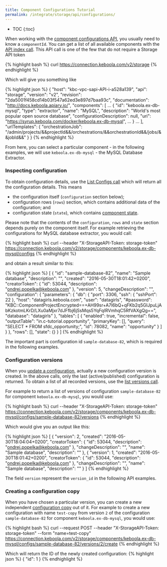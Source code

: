 ```yaml
---
title: Component Configurations Tutorial
permalink: /integrate/storage/api/configurations/
---
```


* TOC
{:toc}

When working with the [component configurations API](http://docs.keboola.apiary.io/#reference/component-configurations), 
you usually need to know a `componentId`. 
You can get a list of all available components with the [API index call](http://docs.keboola.apiary.io/#reference/miscellaneous/api-index/get).
This API call is one of the few that do not require a Storage API token

{% highlight bash %}
curl https://connection.keboola.com/v2/storage
{% endhighlight %}

Which will give you something like

{% highlight json %}
{
  "host": "kbc-vpc-sapi-API-i-a528a139",
  "api": "storage",
  "version": "v2",
  "revision": "2da5001f458cd14b03f547a62ed3e897d7baa93c",
  "documentation": "http://docs.keboola.apiary.io/",
  "components": [
      ...
    {
      "id": "keboola.ex-db-mysql",
      "type": "extractor",
      "name": "MySQL",
      "description": "World's most popular open source database",
      "configurationDescription": null,
      "uri": "https://syrup.keboola.com/docker/keboola.ex-db-mysql",
      ...
    }
    ...
  ],
  "urlTemplates": {
    "orchestrationJob": "/admin/projects/&&projectId&&/orchestrations/&&orchestrationId&&/jobs/&&jobId&&"
  }
}
{% endhighlight %}

From here, you can select a particular component - in the following examples, we
will use `keboola.ex-db-mysql` - the MySQL Database Extractor.

### Inspecting configuration
To obtain configuration details, use the [List Configs call](http://docs.keboola.apiary.io/#reference/component-configurations/component-configs/list-configs)
which will return all the configuration details. This means 

- the configuration itself (`configuration` section below); 
- configuration rows (`rows`) section, which contains additional data
of the configuration; and 
- configuration state (`state`), which contains
[component state](/extend/common-interface/environment/#state). 

Please note that the contents
of the `configuration`, `rows` and `state` section depends purely on the component itself. For example
retrieving the configurations for MySQL database extractor, you would call:

{% highlight bash %}
curl --header "X-StorageAPI-Token: storage-token" https://connection.keboola.com/v2/storage/components/keboola.ex-db-mysql/configs
{% endhighlight %}

and obtain a result similar to this:

{% highlight json %}
[
  {
    "id": "sample-database-82",
    "name": "Sample database",
    "description": "",
    "created": "2016-05-30T18:01:42+0200",
    "creatorToken": {
      "id": 53044,
      "description": "ondrej.popelka@keboola.com"
    },
    "version": 5,
    "changeDescription": "",
    "configuration": {
      "parameters": {
        "db": {
          "port": 3306,
          "ssh": {
            "sshPort": 22
          },
          "host": "datagirls.keboola.com",
          "user": "datagirls",
          "#password": "KBC::ComponentProjectEncrypted==+AH99sr+A7I6bQ+qFKb2q5GIJpuLjAbKzkotmLKrD/LXu0aMjxr7dJFfbj6jSsMqs5YqFqIRVmhqC5RfVAXgQg==",
          "database": "datagirls"
        },
        "tables": [
          {
            "enabled": true,
            "incremental": false,
            "outputTable": "in.c-tutorial.opportunity",
            "primaryKey": [],
            "query": "SELECT * FROM sfdc_opportunity;",
            "id": 78082,
            "name": "opportunity"
          }
        ]
      }
    },
    "rows": [],
    "state": {}
  }
]
{% endhighlight %}

The important part is configuration id `sample-database-82`, which is required in the
following examples.

### Configuration versions
When you [update a configuration](http://docs.keboola.apiary.io/#reference/component-configurations/manage-configs/update-config),
actually a new configuration version is created. In the above calls, only the last (active/published) configuration
is returned. To obtain a list of all recorded versions, use the
[list versions call](http://docs.keboola.apiary.io/#reference/component-configurations/list-configs-versions/versions-list).

For example to return a list of versions of configuration `sample-database-82` for component
`keboola.ex-db-mysql`, you would use:

{% highlight bash %}
curl --header "X-StorageAPI-Token: storage-token" https://connection.keboola.com/v2/storage/components/keboola.ex-db-mysql/configs/sample-database-82/versions
{% endhighlight %}

Which would give you an output like this:

{% highlight json %}
[
  {
    "version": 2,
    "created": "2016-05-30T18:04:04+0200",
    "creatorToken": {
      "id": 53044,
      "description": "ondrej.popelka@keboola.com"
    },
    "changeDescription": "",
    "name": "Sample database",
    "description": ""
  },
  {
    "version": 1,
    "created": "2016-05-30T18:01:42+0200",
    "creatorToken": {
      "id": 53044,
      "description": "ondrej.popelka@keboola.com"
    },
    "changeDescription": "",
    "name": "Sample database",
    "description": ""
  }
]
{% endhighlight %}

The field `version` represent the `version_id` in the following API examples.

### Creating a configuration copy
When you have chosen a particular version, you can create a new independent
[configuration copy](http://docs.keboola.apiary.io/#reference/component-configurations/copy-configs/create-config-copy)
out of it. For example to create a new configuration with name
`test-copy` from version `2` of the configuration `sample-database-82` for component
`keboola.ex-db-mysql`, you would use:

{% highlight bash %}
curl --request POST --header "X-StorageAPI-Token: storage-token" --form "name=test-copy" https://connection.keboola.com/v2/storage/components/keboola.ex-db-mysql/configs/sample-database-82/versions/2/create
{% endhighlight %}

Which will return the ID of the newly created configuration:
{% highlight json %}
{
  "id": 1
}
{% endhighlight %}